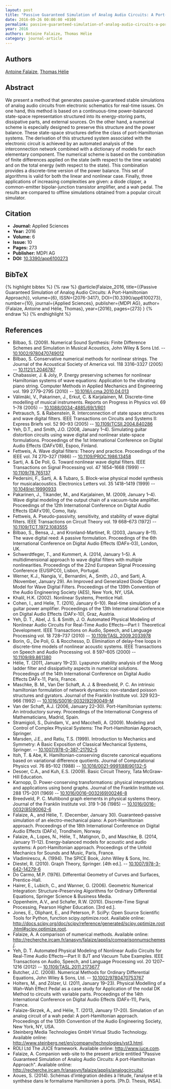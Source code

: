 ```yaml
---
layout: post
title: "Passive Guaranteed Simulation of Analog Audio Circuits: A Port-Hamiltonian Approach"
date: 2016-09-26 00:00:00 +0100
permalink: passive-guaranteed-simulation-of-analog-audio-circuits-a-port-hamiltonian-approach
year: 2016
authors: Antoine Falaize, Thomas Hélie
category: journal-article
---
```

 
## Authors
[Antoine Falaize](authors/antoine-falaize), [Thomas Hélie](authors/thomas-helie)
 
## Abstract
We present a method that generates passive-guaranteed stable simulations of analog audio circuits from electronic schematics for real-time issues. On one hand, this method is based on a continuous-time power-balanced state-space representation structured into its energy-storing parts, dissipative parts, and external sources. On the other hand, a numerical scheme is especially designed to preserve this structure and the power balance. These state-space structures define the class of port-Hamiltonian systems. The derivation of this structured system associated with the electronic circuit is achieved by an automated analysis of the interconnection network combined with a dictionary of models for each elementary component. The numerical scheme is based on the combination of finite differences applied on the state (with respect to the time variable) and on the total energy (with respect to the state). This combination provides a discrete-time version of the power balance. This set of algorithms is valid for both the linear and nonlinear case. Finally, three applications of increasing complexities are given: a diode clipper, a common-emitter bipolar-junction transistor amplifier, and a wah pedal. The results are compared to offline simulations obtained from a popular circuit simulator.
 
## Citation
- **Journal:** Applied Sciences
- **Year:** 2016
- **Volume:** 6
- **Issue:** 10
- **Pages:** 273
- **Publisher:** MDPI AG
- **DOI:** [10.3390/app6100273](https://doi.org/10.3390/app6100273)
 
## BibTeX
{% highlight bibtex %}
{% raw %}
@article{Falaize_2016,
  title={{Passive Guaranteed Simulation of Analog Audio Circuits: A Port-Hamiltonian Approach}},
  volume={6},
  ISSN={2076-3417},
  DOI={10.3390/app6100273},
  number={10},
  journal={Applied Sciences},
  publisher={MDPI AG},
  author={Falaize, Antoine and Hélie, Thomas},
  year={2016},
  pages={273}
}
{% endraw %}
{% endhighlight %}
 
## References
- Bilbao, S. (2009). Numerical Sound Synthesis: Finite Difference Schemes and Simulation in Musical Acoustics, John Wiley & Sons Ltd. -- [10.1002/9780470749012](https://doi.org/10.1002/9780470749012)
- Bilbao, S. Conservative numerical methods for nonlinear strings. The Journal of the Acoustical Society of America vol. 118 3316–3327 (2005) -- [10.1121/1.2046787](https://doi.org/10.1121/1.2046787)
- Chabassier, J. & Joly, P. Energy preserving schemes for nonlinear Hamiltonian systems of wave equations: Application to the vibrating piano string. Computer Methods in Applied Mechanics and Engineering vol. 199 2779–2795 (2010) -- [10.1016/j.cma.2010.04.013](https://doi.org/10.1016/j.cma.2010.04.013)
- Välimäki, V., Pakarinen, J., Erkut, C. & Karjalainen, M. Discrete-time modelling of musical instruments. Reports on Progress in Physics vol. 69 1–78 (2005) -- [10.1088/0034-4885/69/1/R01](https://doi.org/10.1088/0034-4885/69/1/R01)
- Petrausch, S. & Rabenstein, R. Interconnection of state space structures and wave digital filters. IEEE Transactions on Circuits and Systems II: Express Briefs vol. 52 90–93 (2005) -- [10.1109/TCSII.2004.840286](https://doi.org/10.1109/TCSII.2004.840286)
- Yeh, D.T., and Smith, J.O. (2008, January 1–4). Simulating guitar distortion circuits using wave digital and nonlinear state-space formulations. Proceedings of the 1st International Conference on Digital Audio Effects (DAFx’08), Espoo, Finland.
- Fettweis, A. Wave digital filters: Theory and practice. Proceedings of the IEEE vol. 74 270–327 (1986) -- [10.1109/PROC.1986.13458](https://doi.org/10.1109/PROC.1986.13458)
- Sarti, A. & De Poli, G. Toward nonlinear wave digital filters. IEEE Transactions on Signal Processing vol. 47 1654–1668 (1999) -- [10.1109/78.765137](https://doi.org/10.1109/78.765137)
- Pedersini, F., Sarti, A. & Tubaro, S. Block-wise physical model synthesis for musicalacoustics. Electronics Letters vol. 35 1418–1419 (1999) -- [10.1049/el:19990933](https://doi.org/10.1049/el:19990933)
- Pakarinen, J., Tikander, M., and Karjalainen, M. (2009, January 1–4). Wave digital modeling of the output chain of a vacuum-tube amplifier. Proceedings of the 12th International Conference on Digital Audio Effects (DAFx’09), Como, Italy.
- Fettweis, A. Pseudo-passivity, sensitivity, and stability of wave digital filters. IEEE Transactions on Circuit Theory vol. 19 668–673 (1972) -- [10.1109/TCT.1972.1083555](https://doi.org/10.1109/TCT.1972.1083555)
- Bilbao, S., Bensa, J., and Kronland-Martinet, R. (2003, January 8–11). The wave digital reed: A passive formulation. Proceedings of the 6th International Conference on Digital Audio Effects (DAFx-03), London, UK.
- Schwerdtfeger, T., and Kummert, A. (2014, January 1–5). A multidimensional approach to wave digital filters with multiple nonlinearities. Proceedings of the 22nd European Signal Processing Conference (EUSIPCO), Lisbon, Portugal.
- Werner, K.J., Nangia, V., Bernardini, A., Smith, J.O., and Sarti, A. (November, January 29). An Improved and Generalized Diode Clipper Model for Wave Digital Filters. Proceedings of the 139th Convention of the Audio Engineering Society (AES), New York, NY, USA.
- Khalil, H.K. (2002). Nonlinear Systems, Prentice Hall.
- Cohen, I., and Helie, T. (2010, January 6–10). Real-time simulation of a guitar power amplifier. Proceedings of the 13th International Conference on Digital Audio Effects (DAFx-10), Graz, Austria.
- Yeh, D. T., Abel, J. S. & Smith, J. O. Automated Physical Modeling of Nonlinear Audio Circuits For Real-Time Audio Effects—Part I: Theoretical Development. IEEE Transactions on Audio, Speech, and Language Processing vol. 18 728–737 (2010) -- [10.1109/TASL.2009.2033978](https://doi.org/10.1109/TASL.2009.2033978)
- Borin, G., De Poli, G. & Rocchesso, D. Elimination of delay-free loops in discrete-time models of nonlinear acoustic systems. IEEE Transactions on Speech and Audio Processing vol. 8 597–605 (2000) -- [10.1109/89.861380](https://doi.org/10.1109/89.861380)
- Hélie, T. (2011, January 19–23). Lyapunov stability analysis of the Moog ladder filter and dissipativity aspects in numerical solutions. Proceedings of the 14th International Conference on Digital Audio Effects DAFx-11, Paris, France.
- Maschke, B. M., Van Der Schaft, A. J. & Breedveld, P. C. An intrinsic hamiltonian formulation of network dynamics: non-standard poisson structures and gyrators. Journal of the Franklin Institute vol. 329 923–966 (1992) -- [10.1016/S0016-0032(92)90049-M](https://doi.org/10.1016/S0016-0032(92)90049-M)
- Van der Schaft, A.J. (2006, January 22–30). Port-Hamiltonian systems: An introductory survey. Proceedings of the International Congress of Mathematicians, Madrid, Spain.
- Stramigioli, S., Duindam, V., and Macchelli, A. (2009). Modeling and Control of Complex Physical Systems: The Port-Hamiltonian Approach, Springer.
- Marsden, J.E., and Ratiu, T.S. (1999). Introduction to Mechanics and Symmetry: A Basic Exposition of Classical Mechanical Systems, Springer. -- [10.1007/978-0-387-21792-5](https://doi.org/10.1007/978-0-387-21792-5)
- Itoh, T. & Abe, K. Hamiltonian-conserving discrete canonical equations based on variational difference quotients. Journal of Computational Physics vol. 76 85–102 (1988) -- [10.1016/0021-9991(88)90132-5](https://doi.org/10.1016/0021-9991(88)90132-5)
- Desoer, C.A., and Kuh, E.S. (2009). Basic Circuit Theory, Tata McGraw-Hill Education.
- Karnopp, D. Power-conserving transformations: physical interpretations and applications using bond graphs. Journal of the Franklin Institute vol. 288 175–201 (1969) -- [10.1016/0016-0032(69)00246-8](https://doi.org/10.1016/0016-0032(69)00246-8)
- Breedveld, P. C. Multibond graph elements in physical systems theory. Journal of the Franklin Institute vol. 319 1–36 (1985) -- [10.1016/0016-0032(85)90062-6](https://doi.org/10.1016/0016-0032(85)90062-6)
- Falaize, A., and Hélie, T. (December, January 30). Guaranteed-passive simulation of an electro-mechanical piano: A port-Hamiltonian approach. Proceedings of the 18th International Conference on Digital Audio Effects (DAFx), Trondheim, Norway.
- Falaize, A., Lopes, N., Hélie, T., Matignon, D., and Maschke, B. (2014, January 11–12). Energy-balanced models for acoustic and audio systems: A port-Hamiltonian approach. Proceedings of the Unfold Mechanics for Sounds and Music, Paris, France.
- Vladimirescu, A. (1994). The SPICE Book, John Wiley & Sons, Inc.
- Diestel, R. (2010). Graph Theory, Springer. [4th ed.]. -- [10.1007/978-3-642-14279-6](https://doi.org/10.1007/978-3-642-14279-6)
- Do Carmo, M.P. (1976). Differential Geometry of Curves and Surfaces, Prentice-Hall.
- Hairer, E., Lubich, C., and Wanner, G. (2006). Geometric Numerical Integration: Structure-Preserving Algorithms for Ordinary Differential Equations, Springer Science & Business Media.
- Oppenheim, A.V., and Schafer, R.W. (2010). Discrete-Time Signal Processing, Pearson Higher Education. [3rd ed.].
- Jones, E., Oliphant, E., and Peterson, P. SciPy: Open Source Scientific Tools for Python, function scipy.optimize.root. Available online: http://docs.scipy.org/doc/scipy/reference/generated/scipy.optimize.root.html#scipy.optimize.root.
- Falaize, A. A comparison of numerical methods. Available online: http://recherche.ircam.fr/anasyn/falaize/applis/comparisonnumschemes/.
- Yeh, D. T. Automated Physical Modeling of Nonlinear Audio Circuits for Real-Time Audio Effects—Part II: BJT and Vacuum Tube Examples. IEEE Transactions on Audio, Speech, and Language Processing vol. 20 1207–1216 (2012) -- [10.1109/TASL.2011.2173677](https://doi.org/10.1109/TASL.2011.2173677)
- Butcher, J.C. (2008). Numerical Methods for Ordinary Differential Equations, John Wiley & Sons, Ltd. -- [10.1002/9780470753767](https://doi.org/10.1002/9780470753767)
- Holters, M., and Zölzer, U. (2011, January 19–23). Physical Modelling of a Wah–Wah Effect Pedal as a case study for Application of the nodal DK Method to circuits with variable parts. Proceedings of the 14th International Conference on Digital Audio Effects (DAFx-11), Paris, France.
- Falaize-Skrzek, A., and Hélie, T. (2013, January 17–20). Simulation of an analog circuit of a wah pedal: A port-Hamiltonian approach. Proceedings of the 135th Convention of the Audio Engineering Society, New York, NY, USA.
- Steinberg Media Technologies GmbH Virtual Studio Technology. Available online: http://www.steinberg.net/en/company/technologies/vst3.html.
- ROLI Ltd The JUCE framework. Available online: http://www.juce.com.
- Falaize, A. Companion web-site to the present article entitled "Passive Guaranteed Simulation of Analog Audio Circuits: A port-Hamiltonian Approach". Available online: http://recherche.ircam.fr/anasyn/falaize/applis/analogcircuits/.
- Aoues, S. (2014). Schémas d’intégration dédiés à l’étude, l’analyse et la synthèse dans le formalisme Hamiltonien à ports. [Ph.D. Thesis, INSA].

